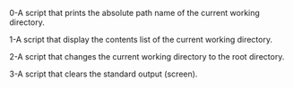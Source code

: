 0-A script that prints the absolute path name of the current working directory.

1-A script that display the contents list of the current working directory.

2-A script that changes the current working directory to the root directory.

3-A script that clears the standard output (screen).

